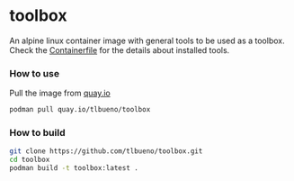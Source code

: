 # toolbox

An alpine linux container image with general tools to be used as a toolbox.  
Check the [Containerfile](./Containerfile) for the details about installed tools.

### How to use

Pull the image from [quay.io](https://quay.io/repository/tlbueno/toolbox)

```sh
podman pull quay.io/tlbueno/toolbox
```

### How to build

```sh
git clone https://github.com/tlbueno/toolbox.git
cd toolbox
podman build -t toolbox:latest .
```

